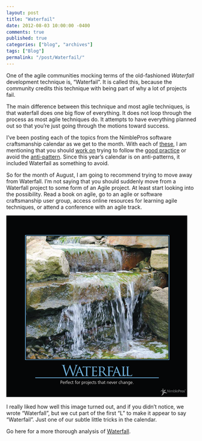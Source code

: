 ```yaml
---
layout: post
title: "Waterfail"
date: 2012-08-03 10:00:00 -0400
comments: true
published: true
categories: ["blog", "archives"]
tags: ["Blog"]
permalink: "/post/Waterfail/"
---
```

<!-- more -->



<p>One of the agile communities mocking terms of the old-fashioned <em>Waterfall</em> development technique is, “Waterfail”. It is called this, because the community credits this technique with being part of why a lot of projects fail.</p>  <p>The main difference between this technique and most agile techniques, is that waterfall does one big flow of everything. It does not loop through the process as most agile techniques do. It attempts to have everything planned out so that you’re just going through the motions toward success. </p>  <p>I’ve been posting each of the topics from the NimblePros software craftsmanship calendar as we get to the month. With each of <a href="http://brendan.enrick.com/post/Duct-Tape-Coder.aspx">these</a>, I am mentioning that you should <a href="http://brendan.enrick.com/post/Boy-Scout-Rule.aspx">work on</a> trying to follow the <a href="http://brendan.enrick.com/post/Single-Responsibility-Principle.aspx">good practice</a> or avoid the <a href="http://brendan.enrick.com/post/Feature-Creep.aspx">anti-pattern</a>. Since this year’s calendar is on anti-patterns, it included Waterfail as something to avoid.</p>  <p>So for the month of August, I am going to recommend trying to move away from Waterfall. I’m not saying that you should suddenly move from a Waterfall project to some form of an Agile project. At least start looking into the possibility. Read a book on agile, go to an agile or software craftsmanship user group, access online resources for learning agile techniques, or attend a conference with an agile track.</p>  <p><a href="/images/files/Waterfail.png"><img style="background-image: none; border-bottom: 0px; border-left: 0px; padding-left: 0px; padding-right: 0px; display: inline; border-top: 0px; border-right: 0px; padding-top: 0px" title="Waterfail" border="0" alt="Waterfail" src="/images/files/Waterfail_thumb.png" width="480" height="480" /></a></p>  <p>I really liked how well this image turned out, and if you didn’t notice, we wrote “Waterfall”, but we cut part of the first “L” to make it appear to say “Waterfail”. Just one of our subtle little tricks in the calendar.</p>  <p>Go here for a more thorough analysis of <a href="http://deviq.com/waterfall">Waterfall</a>.</p>

